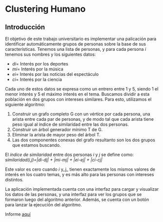 # Clustering Humano

## Introducción
El objetivo de este trabajo universitario es implementar una palicación para identificar automáticamente grupos de personas sobre la base de sus características. Tenemos una lista de personas, y para cada persona _i_ tenemos
sus nombres y los siguientes datos:
* _di_= Interés por los deportes
* _mi_= Interés por la música
* _ei_= Interés por las noticias del espectáculo
* _ci_= Interés por la ciencia

Cada uno de estos datos se expresa como un entrero entre 1 y 5, siendo 1 el menor interés y 5 el máximo interés en el tema. Buscamos dividir a esta población en dos grupos con intereses similares. Para esto, utilizamos 
el siguiente algoritmo:
1. Construir un grafo completo G con un vértice por cada persona, una arista entre cada par de personas, y de modo tal que cada arista tiene peso igual al índice de similaridad entre las dos personas.
2. Construir un árbol generador mínimo T de G.
3. Eliminar la arista de mayor peso del árbol T.
4. Las dos componentes conexas del grafo resultanto son los dos grupos que estamos buscando.

El _índice de similaridad_ entre dos personas _i_ y _j_ se define como:
_similaridad(i,j)=|di-dj| + |mi-mj| + |ei-ej| + |ci-cj|_

Este valor es cero cuando _i_ y_j_ tienen exactamente los mismos valores de interés en los cuatro temas, y es más alto para las personas con intereses distintos.

La aplicación implementada cuenta con una interfaz para cargar y visualizar los datos de las personas, y una interfaz para ver los grupos que se formaron luego del algoritmo anterior. Además, se cuenta con un botón para lanzar
la ejecución del algoritmo.

Informe [aquí](https://drive.google.com/file/d/1t36wC_ByQkWC6EnW5pnvRZxk5XfRcjxD/view?usp=drive_link)
